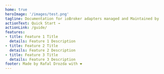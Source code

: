 ```yaml
---
home: true
heroImage: '/images/test.png'
tagline: Documentation for ioBroker adapters managed and Maintained by DutchmanNL
actionText: Quick Start →
actionLink: /guide/
features:
- title: Feature 1 Title
  details: Feature 1 Description
- title: Feature 2 Title
  details: Feature 2 Description
- title: Feature 3 Title
  details: Feature 3 Description
footer: Made by Rafal Drozda with ❤️
---
```

